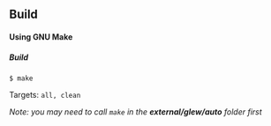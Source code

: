 
## Build

#### Using GNU Make


##### Build

	$ make

Targets:    `all, clean`

_Note: you may need to call `make` in the  **external/glew/auto** folder first_